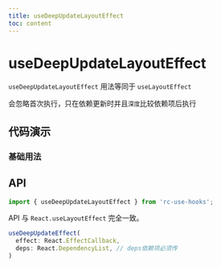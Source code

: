 ```yaml
---
title: useDeepUpdateLayoutEffect
toc: content
---
```


# useDeepUpdateLayoutEffect

`useDeepUpdateLayoutEffect` 用法等同于 `useLayoutEffect`

会忽略首次执行，只在依赖更新时并且`深度`比较依赖项后执行

## 代码演示

### 基础用法

<code src="./Demo1.tsx" ></code>

## API

```ts
import { useDeepUpdateLayoutEffect } from 'rc-use-hooks';
```

API 与 `React.useLayoutEffect` 完全一致。

```ts
useDeepUpdateEffect(
  effect: React.EffectCallback,
  deps: React.DependencyList, // deps依赖项必须传
)
```
